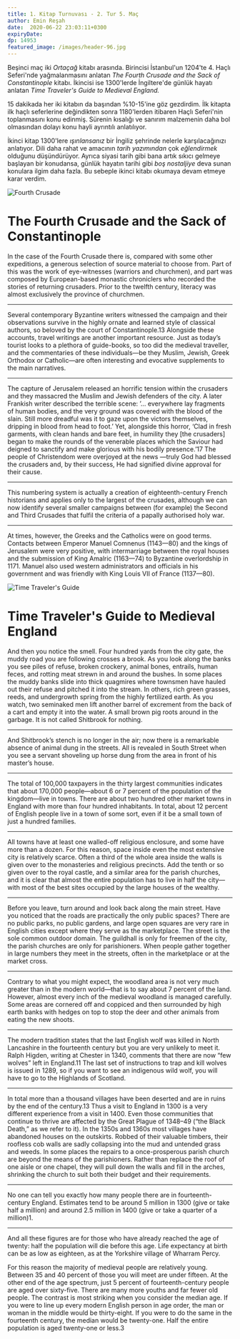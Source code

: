 ```yaml
---
title: 1. Kitap Turnuvası - 2. Tur 5. Maç 
author: Emin Reşah
date:  2020-06-22 23:03:11+0300
expiryDate:
dp: 14953
featured_image: /images/header-96.jpg
---
```



Beşinci maç iki *Ortaçağ* kitabı arasında. Birincisi İstanbul'un 1204'te 4. Haçlı Seferi'nde
yağmalanmasını anlatan *The Fourth Crusade and the Sack of Constantinople* kitabı. İkincisi ise
1300'lerde İngiltere'de günlük hayatı anlatan *Time Traveler's Guide to Medieval England.*

15 dakikada her iki kitabın da başından %10-15'ine göz gezdirdim. İlk kitapta ilk haçlı seferlerine
değindikten sonra 1180'lerden itibaren Haçlı Seferi'nin toplanmasını konu edinmiş. Sürenin kısalığı
ve sanırım malzemenin daha bol olmasından dolayı konu hayli ayrıntılı anlatılıyor. 

İkinci kitap 1300'lere *ışınlansanız* bir İngiliz şehrinde nelerle karşılacağınızı anlatıyor. Dili
daha rahat ve amacının *tarih yazımından* çok *eğlendirmek* olduğunu düşündürüyor. Ayrıca siyasi
tarih gibi bana artık sıkıcı gelmeye başlayan bir konudansa, günlük hayatın tarihi gibi *boş
nostaljiye* deva sunan konulara ilgim daha fazla. Bu sebeple ikinci kitabı okumaya devam etmeye
karar verdim. 

![Fourth Crusade](/images/book-covers/the-fourth-crusade.png)

# The Fourth Crusade and the Sack of Constantinople

In the case of the Fourth Crusade there is, compared with some other expeditions, a generous selection of source material to choose from. Part of this was the work of eye-witnesses (warriors and churchmen), and part was composed by European-based monastic chroniclers who recorded the stories of returning crusaders. Prior to the twelfth century, literacy was almost exclusively the province of churchmen.

---

Several contemporary Byzantine writers witnessed the campaign and their observations survive in the highly ornate and learned style of classical authors, so beloved by the court of Constantinople.13 Alongside these accounts, travel writings are another important resource. Just as today’s tourist looks to a plethora of guide-books, so too did the medieval traveller, and the commentaries of these individuals—be they Muslim, Jewish, Greek Orthodox or Catholic—are often interesting and evocative supplements to the main narratives.

---

The capture of Jerusalem released an horrific tension within the crusaders and they massacred the Muslim and Jewish defenders of the city. A later Frankish writer described the terrible scene: ’... everywhere lay fragments of human bodies, and the very ground was covered with the blood of the slain. Still more dreadful was it to gaze upon the victors themselves, dripping in blood from head to foot.’ Yet, alongside this horror, ‘Clad in fresh garments, with clean hands and bare feet, in humility they [the crusaders] began to make the rounds of the venerable places which the Saviour had deigned to sanctify and make glorious with his bodily presence.’17 The people of Christendom were overjoyed at the news —truly God had blessed the crusaders and, by their success, He had signified divine approval for their cause.

---

 This numbering system is actually a creation of eighteenth-century French historians and applies only to the largest of the crusades, although we can now identify several smaller campaigns between (for example) the Second and Third Crusades that fulfil the criteria of a papally authorised holy war. 

 ---

At times, however, the Greeks and the Catholics were on good terms. Contacts between Emperor Manuel Comnenus (1143—80) and the kings of Jerusalem were very positive, with intermarriage between the royal houses and the submission of King Amalric (1163—74) to Byzantine overlordship in 1171. Manuel also used western administrators and officials in his government and was friendly with King Louis VII of France (1137—80). 


![Time Traveler's Guide](/images/book-covers/time-travelers-guide-to-medieval-england.png)

# Time Traveler's Guide to Medieval England

And then you notice the smell. Four hundred yards from the city gate, the muddy road you are following crosses a brook. As you look along the banks you see piles of refuse, broken crockery, animal bones, entrails, human feces, and rotting meat strewn in and around the bushes. In some places the muddy banks slide into thick quagmires where townsmen have hauled out their refuse and pitched it into the stream. In others, rich green grasses, reeds, and undergrowth spring from the highly fertilized earth. As you watch, two seminaked men lift another barrel of excrement from the back of a cart and empty it into the water. A small brown pig roots around in the garbage. It is not called Shitbrook for nothing.

---

And Shitbrook’s stench is no longer in the air; now there is a remarkable absence of animal dung in the streets. All is revealed in South Street when you see a servant shoveling up horse dung from the area in front of his master’s house.

---

The total of 100,000 taxpayers in the thirty largest communities indicates that about 170,000 people—about 6 or 7 percent of the population of the kingdom—live in towns. There are about two hundred other market towns in England with more than four hundred inhabitants. In total, about 12 percent of English people live in a town of some sort, even if it be a small town of just a hundred families.

---

All towns have at least one walled-off religious enclosure, and some have more than a dozen. For this reason, space inside even the most extensive city is relatively scarce. Often a third of the whole area inside the walls is given over to the monasteries and religious precincts. Add the tenth or so given over to the royal castle, and a similar area for the parish churches, and it is clear that almost the entire population has to live in half the city—with most of the best sites occupied by the large houses of the wealthy.

---

Before you leave, turn around and look back along the main street. Have you noticed that the roads are practically the only public spaces? There are no public parks, no public gardens, and large open squares are very rare in English cities except where they serve as the marketplace. The street is the sole common outdoor domain. The guildhall is only for freemen of the city, the parish churches are only for parishioners. When people gather together in large numbers they meet in the streets, often in the marketplace or at the market cross.

---

Contrary to what you might expect, the woodland area is not very much greater than in the modern world—that is to say about 7 percent of the land. However, almost every inch of the medieval woodland is managed carefully. Some areas are cornered off and coppiced and then surrounded by high earth banks with hedges on top to stop the deer and other animals from eating the new shoots. 

---

The modern tradition states that the last English wolf was killed in North Lancashire in the fourteenth century but you are very unlikely to meet it. Ralph Higden, writing at Chester in 1340, comments that there are now “few wolves” left in England.11 The last set of instructions to trap and kill wolves is issued in 1289, so if you want to see an indigenous wild wolf, you will have to go to the Highlands of Scotland.

---

In total more than a thousand villages have been deserted and are in ruins by the end of the century.13 Thus a visit to England in 1300 is a very different experience from a visit in 1400. Even those communities that continue to thrive are affected by the Great Plague of 1348–49 (“the Black Death,” as we refer to it). In the 1350s and 1360s most villages have abandoned houses on the outskirts. Robbed of their valuable timbers, their roofless cob walls are sadly collapsing into the mud and untended grass and weeds. In some places the repairs to a once-prosperous parish church are beyond the means of the parishioners. Rather than replace the roof of one aisle or one chapel, they will pull down the walls and fill in the arches, shrinking the church to suit both their budget and their requirements.

---

No one can tell you exactly how many people there are in fourteenth-century England. Estimates tend to be around 5 million in 1300 (give or take half a million) and around 2.5 million in 1400 (give or take a quarter of a million)1.


---

And all these figures are for those who have already reached the age of twenty: half the population will die before this age. Life expectancy at birth can be as low as eighteen, as at the Yorkshire village of Wharram Percy.

For this reason the majority of medieval people are relatively young. Between 35 and 40 percent of those you will meet are under fifteen. At the other end of the age spectrum, just 5 percent of fourteenth-century people are aged over sixty-five. There are many more youths and far fewer old people. The contrast is most striking when you consider the median age. If you were to line up every modern English person in age order, the man or woman in the middle would be thirty-eight. If you were to do the same in the fourteenth century, the median would be twenty-one. Half the entire population is aged twenty-one or less.3
